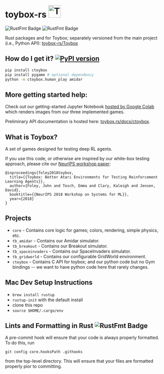
#  toybox-rs <img width="40" height="40" alt="Toybox Logo" src="http://toybox.rs/toybox-logo.svg" />
![RustFmt Badge](https://github.com/toybox-rs/toybox-rs/workflows/rustfmt-check/badge.svg) ![RustFmt Badge](https://github.com/toybox-rs/toybox-rs/workflows/CI/badge.svg) 

Rust packages and for Toybox; separately versioned from the main project (i.e., Python API): [toybox-rs/Toybox](https://github.com/toybox-rs/Toybox)


## How do I get it? [![PyPI version](https://badge.fury.io/py/ctoybox.svg)](https://badge.fury.io/py/ctoybox)

```bash
pip install ctoybox
pip install pygame # optional dependency
python -m ctoybox.human_play amidar
```

## More getting started help:

Check out our getting-started Jupyter Notebook [hosted by Google Colab](https://colab.research.google.com/drive/1MMPseXpJ5esIXwTcHo0EBSG2iLaR0JPB) which renders images from our three implemented games.

Preliminary API documentation is hosted here: [toybox.rs/docs/ctoybox](https://toybox.rs/docs/ctoybox).

## What is Toybox?

A set of games designed for testing deep RL agents.

If you use this code, or otherwise are inspired by our white-box testing approach, please cite our [NeurIPS workshop paper](https://arxiv.org/abs/1812.02850):

```
@inproceedings{foley2018toybox,
  title={{Toybox: Better Atari Environments for Testing Reinforcement Learning Agents}},
  author={Foley, John and Tosch, Emma and Clary, Kaleigh and Jensen, David},
  booktitle={{NeurIPS 2018 Workshop on Systems for ML}},
  year={2018}
}
```

## Projects

- ``core`` - Contains core logic for games; colors, rendering, simple physics, etc.
- ``tb_amidar`` - Contains our Amidar simulator.
- ``tb_breakout`` - Contains our Breakout simulator.
- ``tb_spaceinvaders`` - Contains our SpaceInvaders simulator.
- ``tb_gridworld`` - Contains our configurable GridWorld environment.
- ``ctoybox`` - Contains C API for toybox; and our python code but no Gym bindings -- we want to have python code here that rarely changes.

## Mac Dev Setup Instructions
* `brew install rustup`
* `rustup-init` with the default install
* clone this repo
* `source $HOME/.cargo/env`

## Lints and Formatting in Rust ![RustFmt Badge](https://github.com/toybox-rs/toybox-rs/workflows/rustfmt-check/badge.svg)

A pre-commit hook will ensure that your code is always properly formatted. To do this, run

`git config core.hooksPath .githooks`

from the top-level directory. This will ensure that your files are formatted properly pior to committing.
